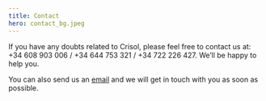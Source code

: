 ```yaml
---
title: Contact
hero: contact_bg.jpeg
---
```


If you have any doubts related to Crisol, please feel free to contact us at: +34&nbsp;608&nbsp;903&nbsp;006&nbsp;/ +34&nbsp;644&nbsp;753&nbsp;321&nbsp;/ +34&nbsp;722&nbsp;226&nbsp;427. We’ll be happy to help you.

You can also send us an [email](mailto:info@crisoldecuerda.com) and we will get in touch with you as soon as possible.
